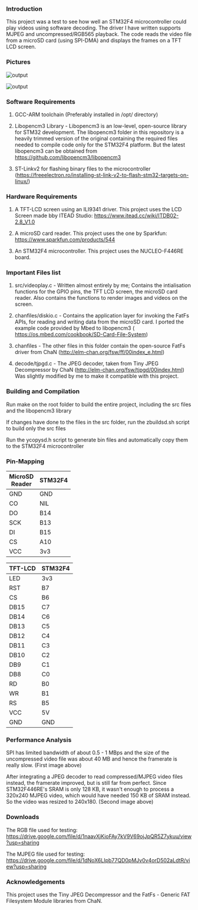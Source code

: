<h3>Introduction</h3>

This project was a test to see how well an STM32F4 microcontroller could play videos using software decoding. The driver I have written supports MJPEG and uncompressed/RGB565 playback. The code reads the video file from a microSD card (using SPI-DMA) and displays the frames on a TFT LCD screen.

<h3>Pictures</h3>

![output](https://user-images.githubusercontent.com/7463848/88504308-a535bc00-cfd4-11ea-8d88-3fa69427adc9.gif)

![output](https://user-images.githubusercontent.com/7463848/89697870-7e557f00-d91e-11ea-9069-0d3e8b4c03c3.gif)

<h3>Software Requirements</h3>

1. GCC-ARM toolchain (Preferably installed in /opt/ directory)

2. Libopencm3 Library - Libopencm3 is an low-level, open-source library for STM32 development. The libopencm3 folder in this repository is a heavily trimmed version of the original containing the required files needed to compile code only for the STM32F4 platform. But the latest libopencm3 can be obtained from https://github.com/libopencm3/libopencm3

3. ST-Linkv2 for flashing binary files to the microcontroller (https://freeelectron.ro/installing-st-link-v2-to-flash-stm32-targets-on-linux/)

<h3>Hardware Requirements</h3>

1. A TFT-LCD screen using an ILI9341 driver. This project uses the LCD Screen made bby ITEAD Studio: https://www.itead.cc/wiki/ITDB02-2.8_V1.0

2. A microSD card reader. This project uses the one by Sparkfun: https://www.sparkfun.com/products/544

3. An STM32F4 microcontroller. This project uses the NUCLEO-F446RE board.

<h3>Important Files list</h3>

1. src/videoplay.c - Written almost entirely by me; Contains the intialisation functions for the GPIO pins, the TFT LCD screen, the microSD card reader. Also contains the functions to render images and videos on the screen. 

2. chanfiles/diskio.c - Contains the application layer for invoking the FatFs APIs, for reading and writing data from the microSD card. I ported the example code provided by Mbed to libopencm3 ( https://os.mbed.com/cookbook/SD-Card-File-System)

3. chanfiles - The other files in this folder contain the open-source FatFs driver from ChaN (http://elm-chan.org/fsw/ff/00index_e.html)

4. decode/tjpgd.c - The JPEG decoder, taken from Tiny JPEG Decompressor by ChaN (http://elm-chan.org/fsw/tjpgd/00index.html) Was slightly modified by me to make it compatible with this project.


<h3>Building and Compilation</h3>

Run make on the root folder to build the entire project, including the src files and the libopencm3 library

If changes have done to the files in the src folder, run the zbuildsd.sh script to build only the src files

Run the ycopysd.h script to generate bin files and automatically copy them to the STM32F4 microcontroller

<h3>Pin-Mapping</h3>

<table>
<thead>
  <tr>
    <th>MicroSD <br>Reader</th>
    <th>STM32F4</th>
  </tr>
</thead>
<tbody>
  <tr>
    <td>GND</td>
    <td>GND</td>
  </tr>
  <tr>
    <td>CO</td>
    <td>NIL</td>
  </tr>
  <tr>
    <td>DO</td>
    <td>B14</td>
  </tr>
  <tr>
    <td>SCK</td>
    <td>B13</td>
  </tr>
  <tr>
    <td>DI</td>
    <td>B15</td>
  </tr>
  <tr>
    <td>CS</td>
    <td>A10</td>
  </tr>
  <tr>
    <td>VCC</td>
    <td>3v3</td>
  </tr>
</tbody>
</table>


<table>
<thead>
  <tr>
    <th>TFT-LCD</th>
    <th>STM32F4</th>
  </tr>
</thead>
<tbody>
  <tr>
    <td>LED</td>
    <td>3v3</td>
  </tr>
  <tr>
    <td>RST</td>
    <td>B7</td>
  </tr>
  <tr>
    <td>CS</td>
    <td>B6</td>
  </tr>
  <tr>
    <td>DB15</td>
    <td>C7</td>
  </tr>
  <tr>
    <td>DB14</td>
    <td>C6</td>
  </tr>
  <tr>
    <td>DB13</td>
    <td>C5</td>
  </tr>
  <tr>
    <td>DB12</td>
    <td>C4</td>
  </tr>
  <tr>
    <td>DB11</td>
    <td>C3</td>
  </tr>
  <tr>
    <td>DB10</td>
    <td>C2</td>
  </tr>
  <tr>
    <td>DB9</td>
    <td>C1</td>
  </tr>
  <tr>
    <td>DB8</td>
    <td>C0</td>
  </tr>
  <tr>
    <td>RD</td>
    <td>B0</td>
  </tr>
  <tr>
    <td>WR</td>
    <td>B1</td>
  </tr>
  <tr>
    <td>RS</td>
    <td>B5</td>
  </tr>
  <tr>
    <td>VCC</td>
    <td>5V</td>
  </tr>
  <tr>
    <td>GND</td>
    <td>GND</td>
  </tr>
</tbody>
</table>



<h3>Performance Analysis</h3>

SPI has limited bandwidth of about 0.5 - 1 MBps and the size of the uncompressed video file was about 40 MB and hence the framerate is really slow. (First image above)

After integrating a JPEG decoder to read compressed/MJPEG video files instead, the framerate improved, but is still far from perfect. Since STM32F446RE's SRAM is only 128 KB, it wasn't enough to process a 320x240 MJPEG video, which would have needed 150 KB of SRAM instead. So the video was resized to 240x180. (Second image above)

<h3>Downloads</h3>

The RGB file used for testing: https://drive.google.com/file/d/1naavXjKioFAy7kV9V69ojJpQR5Z7ykuu/view?usp=sharing

The MJPEG file used for testing: https://drive.google.com/file/d/1dNoX6LIpb77QD0pMJv0v4orD502aLdtR/view?usp=sharing

<h3>Acknowledgements</h3>

This project uses the Tiny JPEG Decompressor and the FatFs - Generic FAT Filesystem Module libraries from ChaN.


